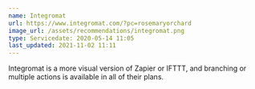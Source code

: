 ```yaml
---
name: Integromat
url: https://www.integromat.com/?pc=rosemaryorchard
image_url: /assets/recommendations/integromat.png
type: Servicedate: 2020-05-14 11:05
last_updated: 2021-11-02 11:11
---
```

Integromat is a more visual version of Zapier or IFTTT, and branching or multiple actions is available in all of their plans.
